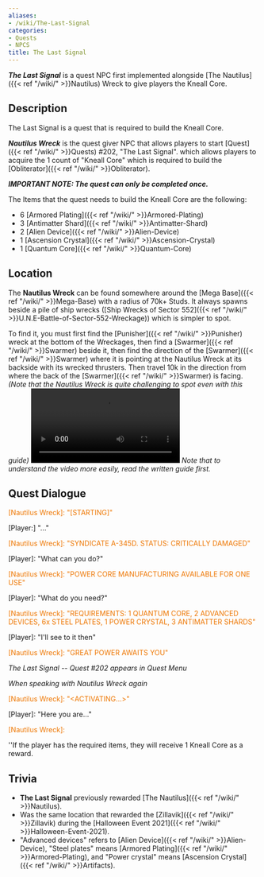 ```yaml
---
aliases:
- /wiki/The-Last-Signal
categories:
- Quests
- NPCS
title: The Last Signal
---
```


**_The Last Signal_** is a quest NPC first implemented alongside [The Nautilus]({{< ref "/wiki/" >}}Nautilus) Wreck to give players the Kneall Core. 

## Description

The Last Signal is a quest that is required to build the Kneall Core.

**_Nautilus Wreck_** is the quest giver NPC that allows players to start [Quest]({{< ref "/wiki/" >}}Quests) #202, "The Last Signal". which allows players to acquire the 1 count of "Kneall Core" which is required to build the [Obliterator]({{< ref "/wiki/" >}}Obliterator).

**_IMPORTANT NOTE: The quest can only be completed once._**

The Items that the quest needs to build the Kneall Core are the following:

- 6 [Armored Plating]({{< ref "/wiki/" >}}Armored-Plating)
- 3 [Antimatter Shard]({{< ref "/wiki/" >}}Antimatter-Shard)
- 2 [Alien Device]({{< ref "/wiki/" >}}Alien-Device)
- 1 [Ascension Crystal]({{< ref "/wiki/" >}}Ascension-Crystal)
- 1 [Quantum Core]({{< ref "/wiki/" >}}Quantum-Core)

## Location

The **Nautilus Wreck** can be found somewhere around the [Mega Base]({{< ref "/wiki/" >}}Mega-Base) with a radius of 70k+ Studs. It always spawns beside a pile of ship wrecks ([Ship Wrecks of Sector 552]({{< ref "/wiki/" >}}U.N.E-Battle-of-Sector-552-Wreckage)) which is simpler to spot.

To find it, you must first find the [Punisher]({{< ref "/wiki/" >}}Punisher) wreck at the bottom of the Wreckages, then find a [Swarmer]({{< ref "/wiki/" >}}Swarmer) beside it, then find the direction of the [Swarmer]({{< ref "/wiki/" >}}Swarmer) where it is pointing at the Nautilus Wreck at its backside with its wrecked thrusters. Then travel 10k in the direction from where the back of the [Swarmer]({{< ref "/wiki/" >}}Swarmer) is facing. _(Note that the Nautilus Wreck is quite challenging to spot even with this guide)_ ![centre|Video guide on the location of the Nautilus
Wreck.](KneallCoreGuide.mp4 "centre|Video guide on the location of the Nautilus Wreck.") _Note that to understand the video more easily, read the written guide first._

## Quest Dialogue 

<span style="color:#ee7600">[Nautilus Wreck]: "[STARTING]"</span>

[Player:] "..."

<span style="color:#ee7600">[Nautilus Wreck]: "SYNDICATE A-345D. STATUS: CRITICALLY DAMAGED"</span>

[Player]: "What can you do?"

<span style="color:#ee7600">[Nautilus Wreck]: "POWER CORE MANUFACTURING AVAILABLE FOR ONE USE"</span>

[Player]: "What do you need?"

<span style="color:#ee7600">[Nautilus Wreck]: "REQUIREMENTS: 1 QUANTUM CORE, 2 ADVANCED DEVICES, 6x STEEL PLATES, 1 POWER CRYSTAL, 3 ANTIMATTER SHARDS"</span>

[Player]: "I'll see to it then"

<span style="color:#ee7600">[Nautilus Wreck]: "GREAT POWER AWAITS YOU"</span>

_The Last Signal -- Quest #202 appears in Quest Menu_

_When speaking with Nautilus Wreck again_

<span style="color:#ee7600">[Nautilus Wreck]: "<ACTIVATING...>"</span>

[Player]: "Here you are..."

<span style="color:#ee7600">[Nautilus Wreck]: <POWER CORE MANUFACTURING COMPLETE></span>

''If the player has the required items, they will receive 1 Kneall Core as a reward.

## Trivia

- **The Last Signal** previously rewarded [The Nautilus]({{< ref "/wiki/" >}}Nautilus).
- Was the same location that rewarded the [Zillavik]({{< ref "/wiki/" >}}Zillavik) during the [Halloween Event 2021]({{< ref "/wiki/" >}}Halloween-Event-2021).
- "Advanced devices" refers to [Alien Device]({{< ref "/wiki/" >}}Alien-Device), "Steel plates" means [Armored Plating]({{< ref "/wiki/" >}}Armored-Plating), and "Power crystal" means [Ascension Crystal]({{< ref "/wiki/" >}}Artifacts).